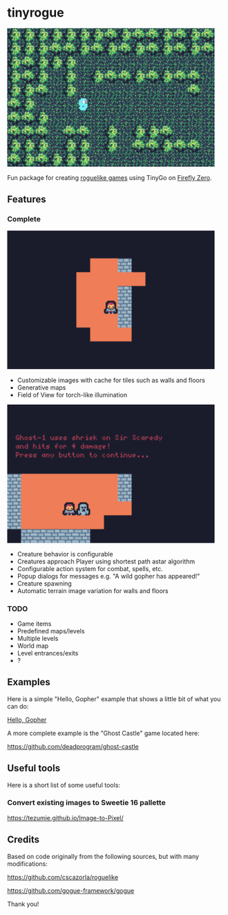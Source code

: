# tinyrogue

<img src="./images/hello.png" alt="hello example screenshot" width="480"/>

Fun package for creating [roguelike games](https://en.wikipedia.org/wiki/Roguelike) using TinyGo on [Firefly Zero](https://fireflyzero.com/).

## Features

### Complete

<img src="./images/ghost.png" alt="ghost example screenshot" width="480"/>

- Customizable images with cache for tiles such as walls and floors
- Generative maps
- Field of View for torch-like illumination

<img src="./images/ghost-combat.png" alt="ghost example screenshot" width="480"/>

- Creature behavior is configurable
- Creatures approach Player using shortest path astar algorithm
- Configurable action system for combat, spells, etc.
- Popup dialogs for messages e.g. "A wild gopher has appeared!"
- Creature spawning
- Automatic terrain image variation for walls and floors

### TODO

- Game items
- Predefined maps/levels
- Multiple levels
- World map
- Level entrances/exits
- ?

## Examples

Here is a simple "Hello, Gopher" example that shows a little bit of what you can do:

[Hello, Gopher](./examples/hello/)

A more complete example is the "Ghost Castle" game located here:

https://github.com/deadprogram/ghost-castle

## Useful tools

Here is a short list of some useful tools:

### Convert existing images to Sweetie 16 pallette
https://tezumie.github.io/Image-to-Pixel/

## Credits

Based on code originally from the following sources, but with many modifications:

https://github.com/cscazorla/roguelike

https://github.com/gogue-framework/gogue

Thank you!
